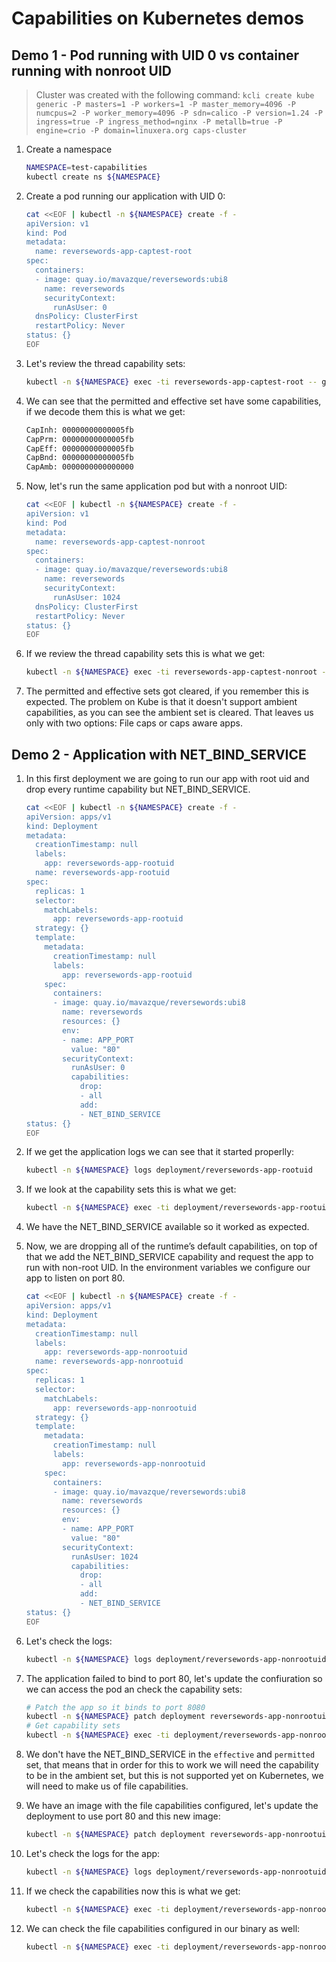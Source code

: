# Capabilities on Kubernetes demos

## Demo 1 - Pod running with UID 0 vs container running with nonroot UID

> Cluster was created with the following command: `kcli create kube generic -P masters=1 -P workers=1 -P master_memory=4096 -P numcpus=2 -P worker_memory=4096 -P sdn=calico -P version=1.24 -P ingress=true -P ingress_method=nginx -P metallb=true -P engine=crio -P domain=linuxera.org caps-cluster`

1. Create a namespace

    ~~~sh
    NAMESPACE=test-capabilities
    kubectl create ns ${NAMESPACE}
    ~~~
2. Create a pod running our application with UID 0:

    ~~~sh
    cat <<EOF | kubectl -n ${NAMESPACE} create -f -
    apiVersion: v1
    kind: Pod
    metadata:
      name: reversewords-app-captest-root
    spec:
      containers:
      - image: quay.io/mavazque/reversewords:ubi8
        name: reversewords
        securityContext:
          runAsUser: 0
      dnsPolicy: ClusterFirst
      restartPolicy: Never
    status: {}
    EOF
    ~~~
3. Let's review the thread capability sets:

    ~~~sh
    kubectl -n ${NAMESPACE} exec -ti reversewords-app-captest-root -- grep Cap /proc/1/status
    ~~~
4. We can see that the permitted and effective set have some capabilities, if we decode them this is what we get:

    ~~~sh
    CapInh:	00000000000005fb
    CapPrm:	00000000000005fb
    CapEff:	00000000000005fb
    CapBnd:	00000000000005fb
    CapAmb:	0000000000000000
    ~~~
5. Now, let's run the same application pod but with a nonroot UID:

    ~~~sh
    cat <<EOF | kubectl -n ${NAMESPACE} create -f -
    apiVersion: v1
    kind: Pod
    metadata:
      name: reversewords-app-captest-nonroot
    spec:
      containers:
      - image: quay.io/mavazque/reversewords:ubi8
        name: reversewords
        securityContext:
          runAsUser: 1024
      dnsPolicy: ClusterFirst
      restartPolicy: Never
    status: {}
    EOF
    ~~~
6. If we review the thread capability sets this is what we get:

    ~~~sh
    kubectl -n ${NAMESPACE} exec -ti reversewords-app-captest-nonroot -- grep Cap /proc/1/status
    ~~~
7. The permitted and effective sets got cleared, if you remember this is expected. The problem on Kube is that it doesn't support ambient capabilities, as you can see the ambient set is cleared. That leaves us only with two options: File caps or caps aware apps.

## Demo 2 - Application with NET_BIND_SERVICE

1. In this first deployment we are going to run our app with root uid and drop every runtime capability but NET_BIND_SERVICE.

    ~~~sh
    cat <<EOF | kubectl -n ${NAMESPACE} create -f -
    apiVersion: apps/v1
    kind: Deployment
    metadata:
      creationTimestamp: null
      labels:
        app: reversewords-app-rootuid
      name: reversewords-app-rootuid
    spec:
      replicas: 1
      selector:
        matchLabels:
          app: reversewords-app-rootuid
      strategy: {}
      template:
        metadata:
          creationTimestamp: null
          labels:
            app: reversewords-app-rootuid
        spec:
          containers:
          - image: quay.io/mavazque/reversewords:ubi8
            name: reversewords
            resources: {}
            env:
            - name: APP_PORT
              value: "80"
            securityContext:
              runAsUser: 0
              capabilities:
                drop:
                - all
                add:
                - NET_BIND_SERVICE
    status: {}
    EOF
    ~~~
2. If we get the application logs we can see that it started properlly:

    ~~~sh
    kubectl -n ${NAMESPACE} logs deployment/reversewords-app-rootuid
    ~~~
3. If we look at the capability sets this is what we get:

    ~~~sh
    kubectl -n ${NAMESPACE} exec -ti deployment/reversewords-app-rootuid -- grep Cap /proc/1/status
    ~~~
4. We have the NET_BIND_SERVICE available so it worked as expected. 
5. Now, we are dropping all of the runtime’s default capabilities, on top of that we add the NET_BIND_SERVICE capability and request the app to run with non-root UID. In the environment variables we configure our app to listen on port 80.

    ~~~sh
    cat <<EOF | kubectl -n ${NAMESPACE} create -f -
    apiVersion: apps/v1
    kind: Deployment
    metadata:
      creationTimestamp: null
      labels:
        app: reversewords-app-nonrootuid
      name: reversewords-app-nonrootuid
    spec:
      replicas: 1
      selector:
        matchLabels:
          app: reversewords-app-nonrootuid
      strategy: {}
      template:
        metadata:
          creationTimestamp: null
          labels:
            app: reversewords-app-nonrootuid
        spec:
          containers:
          - image: quay.io/mavazque/reversewords:ubi8
            name: reversewords
            resources: {}
            env:
            - name: APP_PORT
              value: "80"
            securityContext:
              runAsUser: 1024
              capabilities:
                drop:
                - all
                add:
                - NET_BIND_SERVICE
    status: {}
    EOF
    ~~~
6. Let's check the logs:

    ~~~sh
    kubectl -n ${NAMESPACE} logs deployment/reversewords-app-nonrootuid
    ~~~
7. The application failed to bind to port 80, let's update the confiuration so we can access the pod an check the capability sets:

    ~~~sh
    # Patch the app so it binds to port 8080
    kubectl -n ${NAMESPACE} patch deployment reversewords-app-nonrootuid -p '{"spec":{"template":{"spec":{"$setElementOrder/containers":[{"name":"reversewords"}],"containers":[{"$setElementOrder/env":[{"name":"APP_PORT"}],"env":[{"name":"APP_PORT","value":"8080"}],"name":"reversewords"}]}}}}'
    # Get capability sets
    kubectl -n ${NAMESPACE} exec -ti deployment/reversewords-app-nonrootuid -- grep Cap /proc/1/status
    ~~~
8. We don't have the NET_BIND_SERVICE in the `effective` and `permitted` set, that means that in order for this to work we will need the capability to be in the ambient set, but this is not supported yet on Kubernetes, we will need to make us of file capabilities.
9. We have an image with the file capabilities configured, let's update the deployment to use port 80 and this new image:

    ~~~sh
    kubectl -n ${NAMESPACE} patch deployment reversewords-app-nonrootuid -p '{"spec":{"template":{"spec":{"$setElementOrder/containers":[{"name":"reversewords"}],"containers":[{"$setElementOrder/env":[{"name":"APP_PORT"}],"env":[{"name":"APP_PORT","value":"80"}],"image":"quay.io/mavazque/reversewords-captest:latest","name":"reversewords"}]}}}}'
    ~~~
10. Let's check the logs for the app:

    ~~~sh
    kubectl -n ${NAMESPACE} logs deployment/reversewords-app-nonrootuid
    ~~~
11. If we check the capabilities now this is what we get:

    ~~~sh
    kubectl -n ${NAMESPACE} exec -ti deployment/reversewords-app-nonrootuid -- grep Cap /proc/1/status
    ~~~
12. We can check the file capabilities configured in our binary as well:

    ~~~sh
    kubectl -n ${NAMESPACE} exec -ti deployment/reversewords-app-nonrootuid -- getcap /usr/bin/reverse-words
    ~~~
